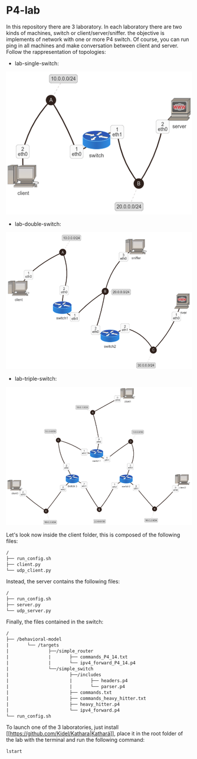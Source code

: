 # P4-lab
In this repository there are 3 laboratory. In each laboratory there are two kinds of machines, switch or client/server/sniffer. the objective is implements of network with one or more P4 switch. Of course, you can run ping in all machines and make conversation between client and server. Follow the rappresentation of topologies:
* lab-single-switch:

![lab-single-switch](https://github.com/giuseppevalentinobaldi/P4-lab/blob/master/res/lab-single-switch.png)

* lab-double-switch:

![lab-double-switch](https://github.com/giuseppevalentinobaldi/P4-lab/blob/master/res/lab-double-switch.png)

* lab-triple-switch:

![lab-triple-switch](https://github.com/giuseppevalentinobaldi/P4-lab/blob/master/res/lab-triple-switch.png)

Let's look now inside the client folder, this is composed of the following files:

    /
    ├── run_config.sh
    ├── client.py
    └── udp_client.py

Instead, the server contains the following files:

    /
    ├── run_config.sh
    ├── server.py
    └── udp_server.py
    
Finally, the files contained in the switch:

    /
    ├── /behavioral-model
    |       └── /targets
    |               ├──/simple_router
    |               |       ├── commands_P4_14.txt
    |               |       └── ipv4_forward_P4_14.p4 
    |               └──/simple_switch
    |                       ├──/includes
    |                       |       ├── headers.p4
    |                       |       └── parser.p4
    |                       ├── commands.txt
    |                       ├── commands_heavy_hitter.txt
    |                       ├── heavy_hitter.p4
    |                       └── ipv4_forward.p4
    └── run_config.sh

To launch one of the 3 laboratories, just install [[https://github.com/Kidel/Kathara|Kathará]], place it in the root folder of the lab with the terminal and run the following command:
```
lstart

```
